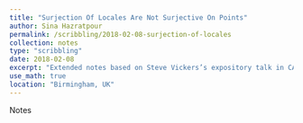 ```yaml
---
title: "Surjection Of Locales Are Not Surjective On Points"
author: Sina Hazratpour
permalink: /scribbling/2018-02-08-surjection-of-locales
collection: notes
type: "scribbling"
date: 2018-02-08
excerpt: "Extended notes based on Steve Vickers’s expository talk in CARGO"
use_math: true
location: "Birmingham, UK"
---
```



Notes <a href="/files/CT/surjection-of-locales.pdf" target="_blank"> <i class="fa fa-file-pdf-o" aria-hidden="true"></i> </a>

